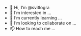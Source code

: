 - 👋 Hi, I’m @svitlogra
- 👀 I’m interested in ...
- 🌱 I’m currently learning ...
- 💞️ I’m looking to collaborate on ...
- 📫 How to reach me ...

<!---
svitlogra/svitlogra is a ✨ special ✨ repository because its `README.md` (this file) appears on your GitHub profile.
You can click the Preview link to take a look at your changes.
--->
